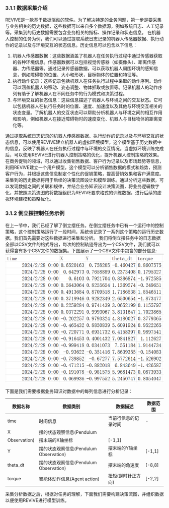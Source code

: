 ### 3.1.1 数据采集介绍
REVIVE是一款基于数据驱动的软件。为了解决特定的业务问题，第一步是要采集与业务相关的历史数据，这些数据可以来自多个数据源，例如系统日志、人工记录等。采集到的历史数据需要包含业务相关的指标、操作记录和状态信息。
在机器人控制的任务为例，我们可以通过提取系统日志记录的机器人传感器数据、执行动作的记录以及与环境交互的状态信息。历史信息可以包含以下信息：

1. 机器人传感器数据：这些数据涵盖了机器人在任务执行过程中通过传感器获取的各种环境信息。传感器数据可以包括视觉传感器（如摄像头）、距离传感器、力传感器等。通过记录传感器数据，可以获取机器人周围环境的感知信息，例如障碍物的位置、大小和形状，目标物体的位置和特征等。
2. 执行动作记录：这些记录包括机器人在任务执行过程中采取的动作序列。动作可以涵盖机器人的移动、姿态调整、物体抓取或放置等。记录机器人的动作序列有助于了解机器人在不同任务中的行为模式和决策过程。
3. 与环境交互的状态信息：这些信息描述了机器人与环境之间的交互状态。它可以包括机器人在执行任务时的位置、速度、加速度以及其他与环境交互相关的状态变量。了解机器人的交互状态可以帮助分析机器人与环境之间的相互作用和影响，例如机器人在接近障碍物时的速度变化、机器人与目标物体的距离变化等。

通过提取系统日志记录的机器人传感器数据、执行动作的记录以及与环境交互的状态信息，可以使用REVIVE建立机器人的虚拟环境模型。这个模型基于历史数据中的信息，反映了机器人在任务执行过程中与环境的交互情况。当虚拟环境训练完成后，可以使用REVIVE进行机器人控制策略的优化，提升机器人控制策略的效果。
在商务促销的领域，可以通过收集销售数据、客户行为记录以及市场趋势等信息，利用REVIVE建立一个用户模型，这个模型可以分析销售数据的模式和趋势，预测客户行为，并根据这些信息制定个性化的促销策略，提高营销效果和客户满意度。
采集到的历史数据将用于后续的决策流图设计和模型训练。通过分析这些数据，可以发现数据之间的关联和规律，并结合业务知识设计决策流图，将业务逻辑数字化，并按照决策流图的将数据组织为REVIVE要求格式的训练数据，进行后续的虚拟环境建模和策略优化。
### 3.1.2 倒立摆控制任务示例
在上一节中，我们已经了解了倒立摆任务。在倒立摆任务中已有一个运行中的控制策略，这个控制策略运行了一段时间，系统也记录了一系列这个策略的运行历史数据。我们首先需要对这些数据进行采集和分析。
我们将倒立摆任务中的日志数据全部以CSV文件的格式导出，每次的控制轨迹导出为一个CSV文件，我们就可以获得含有多个CSV文件的数据集。下图展示了一个CSV文件中包含的部分信息:
![](../assets/3.1-0.png)

下面是我们需要根据业务知识对数据中的每列信息进行分析记录：

| **数据名称** | **数据类别** | **数据描述** | **数据范围** |
| --- | --- | --- | --- |
| time | 时间信息 | 当前行信息的记录时间 | - |
| X | 摆的状态观察信息(Pendulum 
Observation) | 摆末端的X轴坐标 | [-1,1] |
| Y | 摆的状态观察信息(Pendulum Observation) | 摆末端的Y轴坐标 | [-1,1] |
| theta_dt | 摆的状态观察信息(Pendulum Observation) | 摆末端的角速度 | [-8,8] |
| torque | 智能体动作信息(Agent action) | 扭矩(逆时针正方向) | [-2,2] |

采集分析数据之后，根据对任务的理解，下面我们需要构建决策流图，并组织数据以便使用REVIVE进行模型训练。

